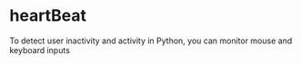 # heartBeat
To detect user inactivity and activity in Python, you can monitor mouse and keyboard inputs

